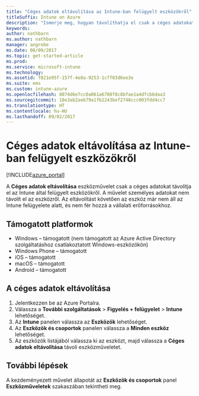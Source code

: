 ```yaml
---
title: "Céges adatok eltávolítása az Intune-ban felügyelt eszközökről"
titleSuffix: Intune on Azure
description: "Ismerje meg, hogyan távolíthatja el csak a céges adatokat az Intune-ban felügyelt eszközökről."
keywords: 
author: nathbarn
ms.author: nathbarn
manager: angrobe
ms.date: 08/09/2017
ms.topic: get-started-article
ms.prod: 
ms.service: microsoft-intune
ms.technology: 
ms.assetid: f021e95f-157f-4e8a-9253-1cff03d6ee3e
ms.suite: ems
ms.custom: intune-azure
ms.openlocfilehash: 8074d6e7cc0a061a6708f8c8bfae1a4dfcb6daa3
ms.sourcegitcommit: 10e3ab2aeb79a1fb2243bef2748ccc003fdd4cc7
ms.translationtype: HT
ms.contentlocale: hu-HU
ms.lasthandoff: 09/02/2017
---
```

# <a name="remove-company-data-from-intune-managed-devices"></a>Céges adatok eltávolítása az Intune-ban felügyelt eszközökről


[!INCLUDE[azure_portal](./includes/azure_portal.md)]

A **Céges adatok eltávolítása** eszközművelet csak a céges adatokat távolítja el az Intune által felügyelt eszközökről. A művelet személyes adatokat nem távolít el az eszközről. Az eltávolítást követően az eszköz már nem áll az Intune felügyelete alatt, és nem fér hozzá a vállalati erőforrásokhoz.

## <a name="supported-platforms"></a>Támogatott platformok

- Windows – támogatott (nem támogatott az Azure Active Directory szolgáltatáshoz csatlakoztatott Windows-eszközökön)
- Windows Phone – támogatott
- iOS – támogatott
- macOS – támogatott
- Android – támogatott

## <a name="how-to-remove-company-data"></a>A céges adatok eltávolítása

1. Jelentkezzen be az Azure Portalra.
2. Válassza a **További szolgáltatások** > **Figyelés + felügyelet** > **Intune** lehetőséget.
3. Az **Intune** panelen válassza az **Eszközök** lehetőséget.
4. Az **Eszközök és csoportok** panelen válassza a **Minden eszköz** lehetőséget.
5. Az eszközök listájából válassza ki az eszközt, majd válassza a **Céges adatok eltávolítása** távoli eszközműveletet.

## <a name="next-steps"></a>További lépések

A kezdeményezett művelet állapotát az **Eszközök és csoportok** panel **Eszközműveletek** szakaszában tekintheti meg.
